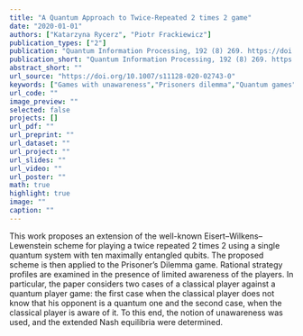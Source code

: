 ```yaml
---
title: "A Quantum Approach to Twice-Repeated 2 times 2 game"
date: "2020-01-01"
authors: ["Katarzyna Rycerz", "Piotr Frackiewicz"]
publication_types: ["2"]
publication: "Quantum Information Processing, 192 (8) 269. https://doi.org/10.1007/s11128-020-02743-0"
publication_short: "Quantum Information Processing, 192 (8) 269. https://doi.org/10.1007/s11128-020-02743-0"
abstract_short: ""
url_source: "https://doi.org/10.1007/s11128-020-02743-0"
keywords: ["Games with unawareness","Prisoners dilemma","Quantum games"]
url_code: ""
image_preview: ""
selected: false
projects: []
url_pdf: ""
url_preprint: ""
url_dataset: ""
url_project: ""
url_slides: ""
url_video: ""
url_poster: ""
math: true
highlight: true
image: ""
caption: ""
---
```

This work proposes an extension of the well-known Eisert–Wilkens–Lewenstein scheme for playing a twice repeated 2 times 2 using a single quantum system with ten maximally entangled qubits. The proposed scheme is then applied to the Prisoner’s Dilemma game. Rational strategy profiles are examined in the presence of limited awareness of the players. In particular, the paper considers two cases of a classical player against a quantum player game: the first case when the classical player does not know that his opponent is a quantum one and the second case, when the classical player is aware of it. To this end, the notion of unawareness was used, and the extended Nash equilibria were determined.
